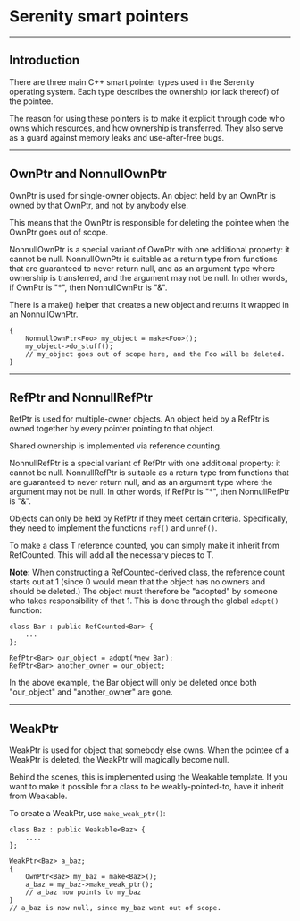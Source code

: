 # Serenity smart pointers

----
## Introduction

There are three main C++ smart pointer types used in the Serenity operating system. Each type describes the ownership (or lack thereof) of the pointee.

The reason for using these pointers is to make it explicit through code who owns which resources, and how ownership is transferred. They also serve as a guard against memory leaks and use-after-free bugs.


----
## OwnPtr<T> and NonnullOwnPtr<T>

OwnPtr is used for single-owner objects. An object held by an OwnPtr is owned by that OwnPtr, and not by anybody else.

This means that the OwnPtr is responsible for deleting the pointee when the OwnPtr goes out of scope.

NonnullOwnPtr<T> is a special variant of OwnPtr with one additional property: it cannot be null. NonnullOwnPtr is suitable as a return type from functions that are guaranteed to never return null, and as an argument type where ownership is transferred, and the argument may not be null. In other words, if OwnPtr is "\*", then NonnullOwnPtr is "&".

There is a make<T>() helper that creates a new object and returns it wrapped in an NonnullOwnPtr.

    {
        NonnullOwnPtr<Foo> my_object = make<Foo>();
        my_object->do_stuff();
        // my_object goes out of scope here, and the Foo will be deleted.
    }


----
## RefPtr<T> and NonnullRefPtr<T>

RefPtr is used for multiple-owner objects. An object held by a RefPtr is owned together by every pointer pointing to that object.

Shared ownership is implemented via reference counting.

NonnullRefPtr<T> is a special variant of RefPtr with one additional property: it cannot be null. NonnullRefPtr is suitable as a return type from functions that are guaranteed to never return null, and as an argument type where the argument may not be null. In other words, if RefPtr is "\*", then NonnullRefPtr is "&".

Objects can only be held by RefPtr if they meet certain criteria. Specifically, they need to implement the functions `ref()` and `unref()`.

To make a class T reference counted, you can simply make it inherit from RefCounted<T>. This will add all the necessary pieces to T.

**Note:** When constructing a RefCounted-derived class, the reference count starts out at 1 (since 0 would mean that the object has no owners and should be deleted.) The object must therefore be "adopted" by someone who takes responsibility of that 1. This is done through the global `adopt()` function:

    class Bar : public RefCounted<Bar> {
        ...
    };

    RefPtr<Bar> our_object = adopt(*new Bar);
    RefPtr<Bar> another_owner = our_object;

In the above example, the Bar object will only be deleted once both "our\_object" and "another\_owner" are gone.

----
## WeakPtr<T>

WeakPtr is used for object that somebody else owns. When the pointee of a WeakPtr is deleted, the WeakPtr will magically become null.

Behind the scenes, this is implemented using the Weakable<T> template. If you want to make it possible for a class to be weakly-pointed-to, have it inherit from Weakable<T>.

To create a WeakPtr<T>, use `make_weak_ptr()`:

    class Baz : public Weakable<Baz> {
        ....
    };

    WeakPtr<Baz> a_baz;
    {
        OwnPtr<Baz> my_baz = make<Baz>();
        a_baz = my_baz->make_weak_ptr();
        // a_baz now points to my_baz
    }
    // a_baz is now null, since my_baz went out of scope.
